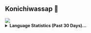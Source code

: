 ## Konichiwassap 👋 <br>

<img src="https://github-readme-stats.vercel.app/api?username=NotAddison&show_icons=true&theme=dark">

<details>
  <summary> <b>Language Statistics (Past 30 Days)...</b></summary>
  <p align = "center">
    <img src="https://wakatime.com/share/@NotAddison/1d285dd1-1a6b-4b7f-a309-a698b469ff9c.svg" height="500">
  </p>
</details>
